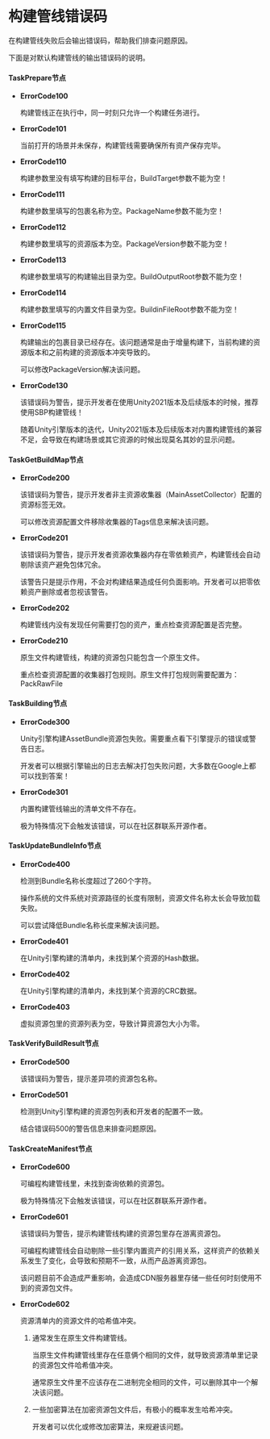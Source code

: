 # 构建管线错误码

在构建管线失败后会输出错误码，帮助我们排查问题原因。

下面是对默认构建管线的输出错误码的说明。



#### TaskPrepare节点

- **ErrorCode100**

  构建管线正在执行中，同一时刻只允许一个构建任务进行。

- **ErrorCode101**

  当前打开的场景并未保存，构建管线需要确保所有资产保存完毕。

- **ErrorCode110**

  构建参数里没有填写构建的目标平台，BuildTarget参数不能为空！

- **ErrorCode111**

  构建参数里填写的包裹名称为空。PackageName参数不能为空！

- **ErrorCode112**

  构建参数里填写的资源版本为空。PackageVersion参数不能为空！

- **ErrorCode113**

  构建参数里填写的构建输出目录为空。BuildOutputRoot参数不能为空！

- **ErrorCode114**

  构建参数里填写的内置文件目录为空。BuildinFileRoot参数不能为空！

- **ErrorCode115**

  构建输出的包裹目录已经存在。该问题通常是由于增量构建下，当前构建的资源版本和之前构建的资源版本冲突导致的。

  可以修改PackageVersion解决该问题。

- **ErrorCode130**

  该错误码为警告，提示开发者在使用Unity2021版本及后续版本的时候，推荐使用SBP构建管线！

  随着Unity引擎版本的迭代，Unity2021版本及后续版本对内置构建管线的兼容不足，会导致在构建场景或其它资源的时候出现莫名其妙的显示问题。



#### TaskGetBuildMap节点

- **ErrorCode200**

  该错误码为警告，提示开发者非主资源收集器（MainAssetCollector）配置的资源标签无效。

  可以修改资源配置文件移除收集器的Tags信息来解决该问题。

- **ErrorCode201**

  该错误码为警告，提示开发者资源收集器内存在零依赖资产，构建管线会自动剔除该资产避免包体冗余。

  该警告只是提示作用，不会对构建结果造成任何负面影响。开发者可以把零依赖资产删除或者忽视该警告。

- **ErrorCode202**

  构建管线内没有发现任何需要打包的资产，重点检查资源配置是否完整。

- **ErrorCode210**

  原生文件构建管线，构建的资源包只能包含一个原生文件。

  重点检查资源配置的收集器打包规则。原生文件打包规则需要配置为：PackRawFile



#### TaskBuilding节点

- **ErrorCode300**

  Unity引擎构建AssetBundle资源包失败。需要重点看下引擎提示的错误或警告日志。

  开发者可以根据引擎输出的日志去解决打包失败问题，大多数在Google上都可以找到答案！

- **ErrorCode301**

  内置构建管线输出的清单文件不存在。

  极为特殊情况下会触发该错误，可以在社区群联系开源作者。



#### TaskUpdateBundleInfo节点

- **ErrorCode400**

  检测到Bundle名称长度超过了260个字符。

  操作系统的文件系统对资源路径的长度有限制，资源文件名称太长会导致加载失败。

  可以尝试降低Bundle名称长度来解决该问题。

- **ErrorCode401**

  在Unity引擎构建的清单内，未找到某个资源的Hash数据。

- **ErrorCode402**

  在Unity引擎构建的清单内，未找到某个资源的CRC数据。

- **ErrorCode403**

  虚拟资源包里的资源列表为空，导致计算资源包大小为零。



#### TaskVerifyBuildResult节点

- **ErrorCode500**

  该错误码为警告，提示差异项的资源包名称。

- **ErrorCode501**

  检测到Unity引擎构建的资源包列表和开发者的配置不一致。

  结合错误码500的警告信息来排查问题原因。

  

#### TaskCreateManifest节点

- **ErrorCode600**

  可编程构建管线里，未找到查询依赖的资源包。

  极为特殊情况下会触发该错误，可以在社区群联系开源作者。

- **ErrorCode601**

  该错误码为警告，提示构建管线构建的资源包里存在游离资源包。

  可编程构建管线会自动剔除一些引擎内置资产的引用关系，这样资产的依赖关系发生了变化，会导致和预期不一致，从而产品游离资源包。

  该问题目前不会造成严重影响，会造成CDN服务器里存储一些任何时刻使用不到的资源包文件。

- **ErrorCode602**

  资源清单内的资源文件的哈希值冲突。

  1. 通常发生在原生文件构建管线。

     当原生文件构建管线里存在任意俩个相同的文件，就导致资源清单里记录的资源包文件哈希值冲突。

     通常原生文件里不应该存在二进制完全相同的文件，可以删除其中一个解决该问题。

  2. 一些加密算法在加密资源包文件后，有极小的概率发生哈希冲突。

     开发者可以优化或修改加密算法，来规避该问题。

  

